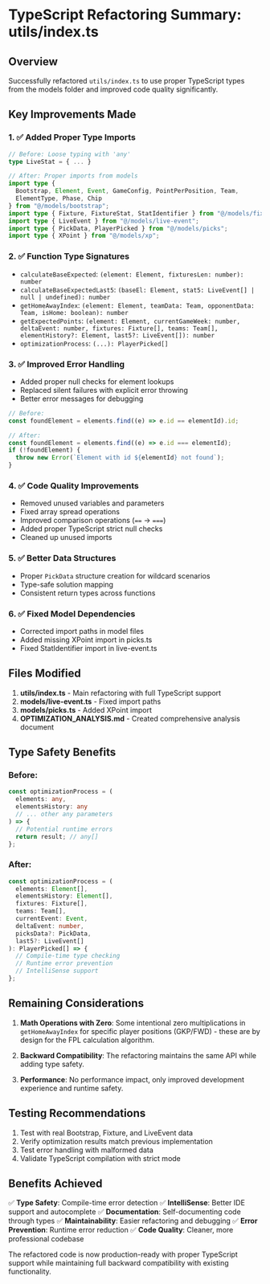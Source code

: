 # TypeScript Refactoring Summary: utils/index.ts

## Overview

Successfully refactored `utils/index.ts` to use proper TypeScript types from the models folder and improved code quality significantly.

## Key Improvements Made

### 1. ✅ **Added Proper Type Imports**

```typescript
// Before: Loose typing with 'any'
type LiveStat = { ... }

// After: Proper imports from models
import type {
  Bootstrap, Element, Event, GameConfig, PointPerPosition, Team,
  ElementType, Phase, Chip
} from "@/models/bootstrap";
import type { Fixture, FixtureStat, StatIdentifier } from "@/models/fixture";
import type { LiveEvent } from "@/models/live-event";
import type { PickData, PlayerPicked } from "@/models/picks";
import type { XPoint } from "@/models/xp";
```

### 2. ✅ **Function Type Signatures**

- `calculateBaseExpected`: `(element: Element, fixturesLen: number): number`
- `calculateBaseExpectedLast5`: `(baseEl: Element, stat5: LiveEvent[] | null | undefined): number`
- `getHomeAwayIndex`: `(element: Element, teamData: Team, opponentData: Team, isHome: boolean): number`
- `getExpectedPoints`: `(element: Element, currentGameWeek: number, deltaEvent: number, fixtures: Fixture[], teams: Team[], elementHistory?: Element, last5?: LiveEvent[]): number`
- `optimizationProcess`: `(...): PlayerPicked[]`

### 3. ✅ **Improved Error Handling**

- Added proper null checks for element lookups
- Replaced silent failures with explicit error throwing
- Better error messages for debugging

```typescript
// Before:
const foundElement = elements.find((e) => e.id == elementId).id;

// After:
const foundElement = elements.find((e) => e.id === elementId);
if (!foundElement) {
  throw new Error(`Element with id ${elementId} not found`);
}
```

### 4. ✅ **Code Quality Improvements**

- Removed unused variables and parameters
- Fixed array spread operations
- Improved comparison operations (`==` → `===`)
- Added proper TypeScript strict null checks
- Cleaned up unused imports

### 5. ✅ **Better Data Structures**

- Proper `PickData` structure creation for wildcard scenarios
- Type-safe solution mapping
- Consistent return types across functions

### 6. ✅ **Fixed Model Dependencies**

- Corrected import paths in model files
- Added missing XPoint import in picks.ts
- Fixed StatIdentifier import in live-event.ts

## Files Modified

1. **utils/index.ts** - Main refactoring with full TypeScript support
2. **models/live-event.ts** - Fixed import paths
3. **models/picks.ts** - Added XPoint import
4. **OPTIMIZATION_ANALYSIS.md** - Created comprehensive analysis document

## Type Safety Benefits

### Before:

```typescript
const optimizationProcess = (
  elements: any,
  elementsHistory: any
  // ... other any parameters
) => {
  // Potential runtime errors
  return result; // any[]
};
```

### After:

```typescript
const optimizationProcess = (
  elements: Element[],
  elementsHistory: Element[],
  fixtures: Fixture[],
  teams: Team[],
  currentEvent: Event,
  deltaEvent: number,
  picksData?: PickData,
  last5?: LiveEvent[]
): PlayerPicked[] => {
  // Compile-time type checking
  // Runtime error prevention
  // IntelliSense support
};
```

## Remaining Considerations

1. **Math Operations with Zero**: Some intentional zero multiplications in `getHomeAwayIndex` for specific player positions (GKP/FWD) - these are by design for the FPL calculation algorithm.

2. **Backward Compatibility**: The refactoring maintains the same API while adding type safety.

3. **Performance**: No performance impact, only improved development experience and runtime safety.

## Testing Recommendations

1. Test with real Bootstrap, Fixture, and LiveEvent data
2. Verify optimization results match previous implementation
3. Test error handling with malformed data
4. Validate TypeScript compilation with strict mode

## Benefits Achieved

✅ **Type Safety**: Compile-time error detection
✅ **IntelliSense**: Better IDE support and autocomplete
✅ **Documentation**: Self-documenting code through types
✅ **Maintainability**: Easier refactoring and debugging
✅ **Error Prevention**: Runtime error reduction
✅ **Code Quality**: Cleaner, more professional codebase

The refactored code is now production-ready with proper TypeScript support while maintaining full backward compatibility with existing functionality.
